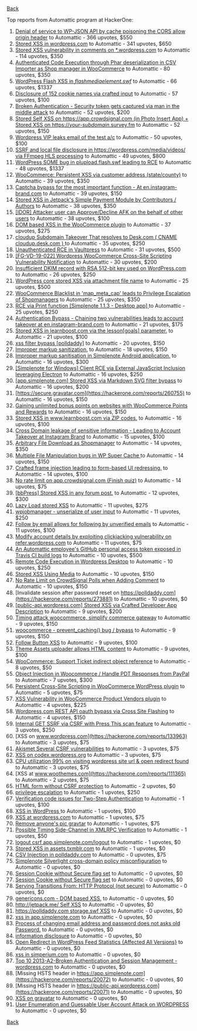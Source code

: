 [Back](../README.md)

Top reports from Automattic program at HackerOne:

1. [Denial of service to WP-JSON API by cache poisoning the CORS allow origin header](https://hackerone.com/reports/591302) to Automattic - 366 upvotes, $550
2. [Stored XSS in wordpress.com](https://hackerone.com/reports/733248) to Automattic - 341 upvotes, $650
3. [Stored XSS vulnerability in comments on *.wordpress.com](https://hackerone.com/reports/707720) to Automattic - 114 upvotes, $350
4. [Authenticated Code Execution through Phar deserialization in CSV Importer as Shop manager in WooCommerce](https://hackerone.com/reports/403083) to Automattic - 80 upvotes, $350
5. [WordPress Flash XSS in *flashmediaelement.swf*](https://hackerone.com/reports/134546) to Automattic - 66 upvotes, $1337
6. [Disclosure of 152 cookie names via crafted input](https://hackerone.com/reports/310105) to Automattic - 57 upvotes, $100
7. [Broken Authentication - Security token gets captured via man in the middle attack](https://hackerone.com/reports/206650) to Automattic - 52 upvotes, $200
8. [Stored Self XSS on https://app.crowdsignal.com (in Photo Insert App) + Stored XSS on https://*your-subdomain*.survey.fm](https://hackerone.com/reports/667188) to Automattic - 52 upvotes, $150
9. [Wordpress VIP leaks email of the test a/c](https://hackerone.com/reports/540301) to Automattic - 50 upvotes, $100
10. [SSRF and local file disclosure in https://wordpress.com/media/videos/ via FFmpeg HLS processing](https://hackerone.com/reports/237381) to Automattic - 49 upvotes, $800
11. [WordPress SOME bug in plupload.flash.swf leading to RCE](https://hackerone.com/reports/134738) to Automattic - 48 upvotes, $1337
12. [WooCommerce: Persistent XSS via customer address (state/county)](https://hackerone.com/reports/530499) to Automattic - 39 upvotes, $350
13. [Captcha bypass for the most important function - At en.instagram-brand.com](https://hackerone.com/reports/206653) to Automattic - 39 upvotes, $150
14. [Stored XSS in Jetpack's Simple Payment Module by Contributors / Authors](https://hackerone.com/reports/402753) to Automattic - 38 upvotes, $350
15. [[IDOR] Attacker user can Approve/Decline AFK on the behalf of other users](https://hackerone.com/reports/725569) to Automattic - 38 upvotes, $100
16. [DOM based XSS in the WooCommerce plugin](https://hackerone.com/reports/507139) to Automattic - 37 upvotes, $275
17. [cloudup Subdomain Takeover That resolves to Desk.com ( CNAME cloudup.desk.com ) ](https://hackerone.com/reports/201796) to Automattic - 35 upvotes, $250
18. [Unauthenticated RCE in Vaultpress](https://hackerone.com/reports/236552) to Automattic - 31 upvotes, $500
19. [[FG-VD-19-022] Wordpress WooCommerce Cross-Site Scripting Vulnerability Notification](https://hackerone.com/reports/495583) to Automattic - 30 upvotes, $200
20. [Insufficient DKIM record with RSA 512-bit key used on WordPress.com](https://hackerone.com/reports/550937) to Automattic - 26 upvotes, $250
21. [WordPress core stored XSS via attachment file name](https://hackerone.com/reports/139245) to Automattic - 25 upvotes, $500
22. [WooCommerce Blacklist in 'map_meta_cap' leads to Privilege Escalation of Shopmanagers](https://hackerone.com/reports/403039) to Automattic - 25 upvotes, $350
23. [RCE via Print function [Simplenote 1.1.3 - Desktop app] ](https://hackerone.com/reports/358049) to Automattic - 25 upvotes, $250
24. [Authentication Bypass - Chaining two vulnerabilities leads to account takeover at en.instagram-brand.com](https://hackerone.com/reports/209008) to Automattic - 21 upvotes, $175
25. [Stored XSS in learnboost.com via the lesson[goals] parameter.](https://hackerone.com/reports/300270) to Automattic - 21 upvotes, $100
26. [xss filter bypass [polldaddy]](https://hackerone.com/reports/264832) to Automattic - 20 upvotes, $150
27. [Improper markup sanitization.](https://hackerone.com/reports/289823) to Automattic - 18 upvotes, $150
28. [Improper markup sanitisation in Simplenote Android application.](https://hackerone.com/reports/297547) to Automattic - 16 upvotes, $300
29. [[Simplenote for Windows] Client RCE via External JavaScript Inclusion leveraging Electron](https://hackerone.com/reports/291539) to Automattic - 16 upvotes, $250
30. [[app.simplenote.com] Stored XSS via Markdown SVG filter bypass](https://hackerone.com/reports/271007) to Automattic - 16 upvotes, $200
31. [https://secure.gravatar.com](https://hackerone.com/reports/260755) to Automattic - 16 upvotes, $150
32. [Gaining unlimited bonus points on websites with WooCommerce Points and Rewards](https://hackerone.com/reports/592803) to Automattic - 16 upvotes, $150
33. [Stored XSS in www.learnboost.com via ZIP codes.](https://hackerone.com/reports/300812) to Automattic - 16 upvotes, $100
34. [Cross Domain leakage of sensitive information - Leading to Account Takeover at Instagram Brand](https://hackerone.com/reports/209352) to Automattic - 15 upvotes, $100
35. [Arbitrary File Download as Shopmanager](https://hackerone.com/reports/402473) to Automattic - 14 upvotes, $350
36. [Multiple File Manipulation bugs in WP Super Cache ](https://hackerone.com/reports/240886) to Automattic - 14 upvotes, $150
37. [Crafted frame injection leading to form-based UI redressing.](https://hackerone.com/reports/291683) to Automattic - 14 upvotes, $100
38. [No rate limit on app.crowdsignal.com (Finish quiz)](https://hackerone.com/reports/568832) to Automattic - 14 upvotes, $75
39. [[bbPress] Stored XSS in any forum post.](https://hackerone.com/reports/151117) to Automattic - 12 upvotes, $300
40. [Lazy Load stored XSS](https://hackerone.com/reports/152416) to Automattic - 11 upvotes, $275
41. [wpjobmanager - unserialize of user input](https://hackerone.com/reports/308489) to Automattic - 11 upvotes, $250
42. [Follow by email allows for following by unverified emails](https://hackerone.com/reports/762121) to Automattic - 11 upvotes, $100
43. [Modify account details by exploiting clickjacking vulnerability on refer.wordpress.com](https://hackerone.com/reports/765355) to Automattic - 11 upvotes, $75
44. [An Automattic employee's GitHub personal access token exposed in Travis CI build logs](https://hackerone.com/reports/218264) to Automattic - 10 upvotes, $500
45. [Remote Code Execution in Wordpress Desktop](https://hackerone.com/reports/301458) to Automattic - 10 upvotes, $250
46. [Stored XSS Using Media](https://hackerone.com/reports/275386) to Automattic - 10 upvotes, $150
47. [No Rate Limit on CrowdSignal Polls when Adding Comment](https://hackerone.com/reports/488923) to Automattic - 10 upvotes, $150
48. [Invalidate session after password reset on https://polldaddy.com](https://hackerone.com/reports/273881) to Automattic - 10 upvotes, $0
49. [[public-api.wordpress.com] Stored XSS via Crafted Developer App Description](https://hackerone.com/reports/293743) to Automattic - 9 upvotes, $200
50. [Timing attack woocommerce, simplify commerce gateway](https://hackerone.com/reports/239359) to Automattic - 9 upvotes, $150
51. [woocommerce - prevent_caching() bug / bypass](https://hackerone.com/reports/241323) to Automattic - 9 upvotes, $150
52. [Follow Button XSS](https://hackerone.com/reports/172574) to Automattic - 9 upvotes, $100
53. [Theme Assets uploader allows HTML content](https://hackerone.com/reports/769998) to Automattic - 9 upvotes, $100
54. [WooCommerce: Support Ticket indirect object reference](https://hackerone.com/reports/91599) to Automattic - 8 upvotes, $50
55. [Object Injection in Woocommerce / Handle PDT Responses from PayPal](https://hackerone.com/reports/245228) to Automattic - 7 upvotes, $300
56. [Persistent Cross-Site Scripting in WooCommerce WordPress plugin](https://hackerone.com/reports/152692) to Automattic - 5 upvotes, $75
57. [XSS Vulnerability in WooCommerce Product Vendors plugin](https://hackerone.com/reports/253313) to Automattic - 4 upvotes, $225
58. [Wordpress.com REST API oauth bypass via Cross Site Flashing](https://hackerone.com/reports/176308) to Automattic - 4 upvotes, $150
59. [Internal GET SSRF via CSRF with Press This scan feature](https://hackerone.com/reports/110801) to Automattic - 3 upvotes, $250
60. [XSS on www.wordpress.com](https://hackerone.com/reports/133963) to Automattic - 3 upvotes, $75
61. [Akismet Several CSRF vulnerabilities](https://hackerone.com/reports/131108) to Automattic - 3 upvotes, $75
62. [XSS on codex.wordpress.org](https://hackerone.com/reports/104559) to Automattic - 3 upvotes, $75
63. [CPU utilization 99% on visiting wordpress site url & open redirect found](https://hackerone.com/reports/129091) to Automattic - 3 upvotes, $75
64. [XSS at www.woothemes.com](https://hackerone.com/reports/111365) to Automattic - 2 upvotes, $75
65. [HTML form without CSRF protection](https://hackerone.com/reports/7849) to Automattic - 2 upvotes, $0
66. [privilege escalation](https://hackerone.com/reports/13959) to Automattic - 1 upvotes, $250
67. [Verification code issues for Two-Step Authentication](https://hackerone.com/reports/67660) to Automattic - 1 upvotes, $100
68. [XSS in WordPress ](https://hackerone.com/reports/81736) to Automattic - 1 upvotes, $100
69. [XSS at wordpress.com](https://hackerone.com/reports/111500) to Automattic - 1 upvotes, $75
70. [Remove anyone's pic gravtar](https://hackerone.com/reports/101145) to Automattic - 1 upvotes, $75
71. [Possible Timing Side-Channel in XMLRPC Verification](https://hackerone.com/reports/107296) to Automattic - 1 upvotes, $50
72. [logout csrf app.simplenote.com/logout](https://hackerone.com/reports/13705) to Automattic - 1 upvotes, $0
73. [Stored XSS in assets.txmblr.com](https://hackerone.com/reports/870703) to Automattic - 1 upvotes, $0
74. [CSV Injection in polldaddy.com](https://hackerone.com/reports/92353) to Automattic - 0 upvotes, $75
75. [Simplenote Silverlight cross-domain policy misconfiguration](https://hackerone.com/reports/7571) to Automattic - 0 upvotes, $0
76. [Session Cookie without Secure flag set](https://hackerone.com/reports/7680) to Automattic - 0 upvotes, $0
77. [Session Cookie without Secure flag set](https://hackerone.com/reports/7843) to Automattic - 0 upvotes, $0
78. [Serving Transitions From: HTTP Protocol (not secure)](https://hackerone.com/reports/14803) to Automattic - 0 upvotes, $0
79. [genericons.com - DOM based XSS.](https://hackerone.com/reports/14305) to Automattic - 0 upvotes, $0
80. [http://jetpack.me/ Self XSS](https://hackerone.com/reports/14303) to Automattic - 0 upvotes, $0
81. [https://polldaddy.com storage.swf XSS](https://hackerone.com/reports/9522) to Automattic - 0 upvotes, $0
82. [xss in app.simplenote.com](https://hackerone.com/reports/13703) to Automattic - 0 upvotes, $0
83. [Process of changing email address and password does not asks old Password.](https://hackerone.com/reports/15777) to Automattic - 0 upvotes, $0
84. [information disclosure](https://hackerone.com/reports/13939) to Automattic - 0 upvotes, $0
85. [Open Redirect in WordPress Feed Statistics {Affected All Versions}](https://hackerone.com/reports/22142) to Automattic - 0 upvotes, $0
86. [xss in simperium.com](https://hackerone.com/reports/13746) to Automattic - 0 upvotes, $0
87. [Top 10 2013-A2-Broken Authentication and Session Management - wordpress.com](https://hackerone.com/reports/18503) to Automattic - 0 upvotes, $0
88. [Missing HSTS header in https://app.simplenote.com](https://hackerone.com/reports/20072) to Automattic - 0 upvotes, $0
89. [Missing HSTS header in https://public-api.wordpress.com](https://hackerone.com/reports/20071) to Automattic - 0 upvotes, $0
90. [XSS on gravatar](https://hackerone.com/reports/13794) to Automattic - 0 upvotes, $0
91. [User Enumeration and Guessable User Account Attack on WORDPRESS](https://hackerone.com/reports/16439) to Automattic - 0 upvotes, $0


[Back](../README.md)